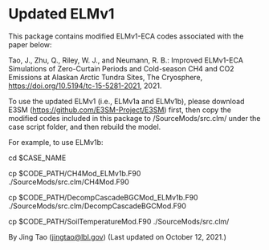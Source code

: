 # Updated ELMv1

This package contains modified ELMv1-ECA codes associated with the paper below:

Tao, J., Zhu, Q., Riley, W. J., and Neumann, R. B.: Improved ELMv1-ECA Simulations of Zero-Curtain Periods and Cold-season CH4 and CO2 Emissions at Alaskan Arctic Tundra Sites, The Cryosphere, https://doi.org/10.5194/tc-15-5281-2021, 2021.

To use the updated ELMv1 (i.e., ELMv1a and ELMv1b), please download E3SM (https://github.com/E3SM-Project/E3SM) first, then copy the modified codes included in this package to /SourceMods/src.clm/ under the case script folder, and then rebuild the model.

For example, to use ELMv1b:

cd $CASE_NAME

cp $CODE_PATH/CH4Mod_ELMv1b.F90 ./SourceMods/src.clm/CH4Mod.F90

cp $CODE_PATH/DecompCascadeBGCMod_ELMv1b.F90 ./SourceMods/src.clm/DecompCascadeBGCMod.F90

cp $CODE_PATH/SoilTemperatureMod.F90 ./SourceMods/src.clm/


By Jing Tao (jingtao@lbl.gov) (Last updated on October 12, 2021.)
